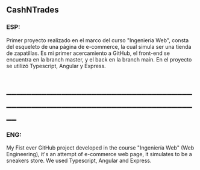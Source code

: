 ## CashNTrades

### ESP:

Primer proyecto realizado en el marco del curso "Ingeniería Web", consta del esqueleto de una página de e-commerce, la cual simula ser una tienda de zapatillas.
Es mi primer acercamiento a GitHub, el front-end se encuentra en la branch master, y el back en la branch main.
En el proyecto se utilizó Typescript, Angular y Express.
# ____________________________________________________________________________
### ENG: 

My Fist ever GitHub project developed in the course "Ingeniería Web" (Web Engineering), it's an attempt of e-commerce web page, it simulates to be a sneakers store.
We used Typescript, Angular and Express.
